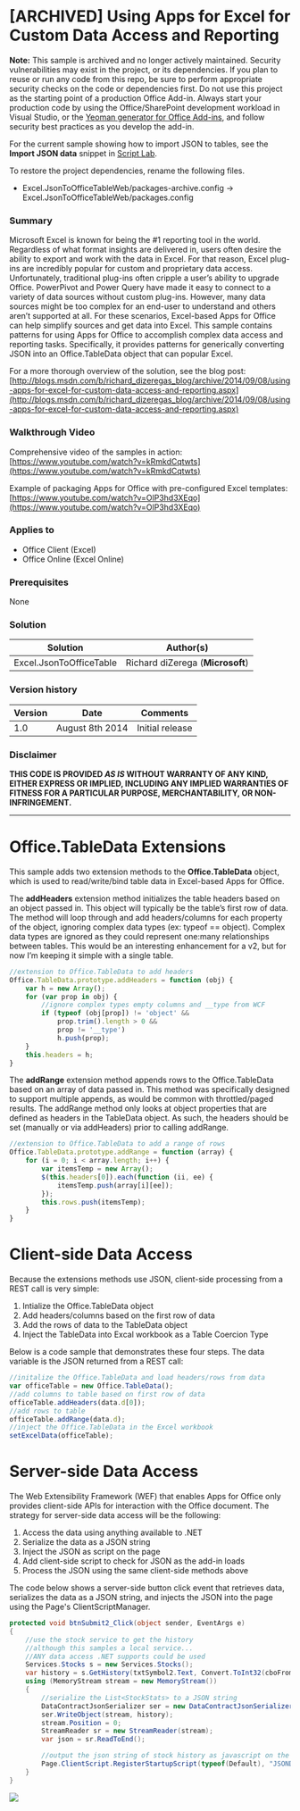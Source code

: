 # [ARCHIVED] Using Apps for Excel for Custom Data Access and Reporting #

**Note:** This sample is archived and no longer actively maintained. Security vulnerabilities may exist in the project, or its dependencies. If you plan to reuse or run any code from this repo, be sure to perform appropriate security checks on the code or dependencies first. Do not use this project as the starting point of a production Office Add-in. Always start your production code by using the Office/SharePoint development workload in Visual Studio, or the [Yeoman generator for Office Add-ins](https://github.com/OfficeDev/generator-office), and follow security best practices as you develop the add-in.

For the current sample showing how to import JSON to tables, see the **Import JSON data** snippet in [Script Lab](https://docs.microsoft.com/office/dev/add-ins/overview/explore-with-script-lab).

To restore the project dependencies, rename the following files.

- Excel.JsonToOfficeTableWeb/packages-archive.config -> Excel.JsonToOfficeTableWeb/packages.config

### Summary ###
Microsoft Excel is known for being the #1 reporting tool in the world. Regardless of what format insights are delivered in, users often desire the ability to export and work with the data in Excel. For that reason, Excel plug-ins are incredibly popular for custom and proprietary data access. Unfortunately, traditional plug-ins often cripple a user’s ability to upgrade Office. PowerPivot and Power Query have made it easy to connect to a variety of data sources without custom plug-ins. However, many data sources might be too complex for an end-user to understand and others aren’t supported at all. For these scenarios,  Excel-based Apps for Office can help simplify sources and get data into Excel. This sample contains patterns for using Apps for Office to accomplish complex data access and reporting tasks. Specifically, it provides patterns for generically converting JSON into an Office.TableData object that can popular Excel.

For a more thorough overview of the solution, see the blog post: [http://blogs.msdn.com/b/richard_dizeregas_blog/archive/2014/09/08/using-apps-for-excel-for-custom-data-access-and-reporting.aspx](http://blogs.msdn.com/b/richard_dizeregas_blog/archive/2014/09/08/using-apps-for-excel-for-custom-data-access-and-reporting.aspx)

### Walkthrough Video ###

Comprehensive video of the samples in action:
[https://www.youtube.com/watch?v=kRmkdCqtwts](https://www.youtube.com/watch?v=kRmkdCqtwts)

Example of packaging Apps for Office with pre-configured Excel templates:
[https://www.youtube.com/watch?v=OlP3hd3XEqo](https://www.youtube.com/watch?v=OlP3hd3XEqo)

### Applies to ###
-  Office Client (Excel)
-  Office Online (Excel Online)

### Prerequisites ###
None

### Solution ###
Solution | Author(s)
---------|----------
Excel.JsonToOfficeTable | Richard diZerega (**Microsoft**)

### Version history ###
Version  | Date | Comments
---------| -----| --------
1.0  | August 8th 2014 | Initial release

### Disclaimer ###
**THIS CODE IS PROVIDED *AS IS* WITHOUT WARRANTY OF ANY KIND, EITHER EXPRESS OR IMPLIED, INCLUDING ANY IMPLIED WARRANTIES OF FITNESS FOR A PARTICULAR PURPOSE, MERCHANTABILITY, OR NON-INFRINGEMENT.**


----------

# Office.TableData Extensions #
This sample adds two extension methods to the **Office.TableData** object, which is used to read/write/bind table data in Excel-based Apps for Office.

The **addHeaders** extension method initializes the table headers based on an object passed in. This object will typically be the table’s first row of data. The method will loop through and add headers/columns for each property of the object, ignoring complex data types (ex: typeof == object). Complex data types are ignored as they could represent one:many relationships between tables. This would be an interesting enhancement for a v2, but for now I’m keeping it simple with a single table.

```JavaScript
//extension to Office.TableData to add headers
Office.TableData.prototype.addHeaders = function (obj) {
    var h = new Array();
    for (var prop in obj) {
        //ignore complex types empty columns and __type from WCF
        if (typeof (obj[prop]) != 'object' &&
            prop.trim().length > 0 &&
            prop != '__type')
            h.push(prop);
    }
    this.headers = h;
}
```

The **addRange** extension method appends rows to the Office.TableData based on an array of data passed in. This method was specifically designed to support multiple appends, as would be common with throttled/paged results. The addRange method only looks at object properties that are defined as headers in the TableData object. As such, the headers should be set (manually or via addHeaders) prior to calling addRange.

```JavaScript
//extension to Office.TableData to add a range of rows
Office.TableData.prototype.addRange = function (array) {
    for (i = 0; i < array.length; i++) {
        var itemsTemp = new Array();
        $(this.headers[0]).each(function (ii, ee) {
            itemsTemp.push(array[i][ee]);
        });
        this.rows.push(itemsTemp);
    }
}
```

# Client-side Data Access #
Because the extensions methods use JSON, client-side processing from a REST call is very simple:

1. Intialize the Office.TableData object
2. Add headers/columns based on the first row of data
3. Add the rows of data to the TableData object
4. Inject the TableData into Excal workbook as a Table Coercion Type

Below is a code sample that demonstrates these four steps. The data variable is the JSON returned from a REST call:

```JavaScript
//initalize the Office.TableData and load headers/rows from data
var officeTable = new Office.TableData();
//add columns to table based on first row of data
officeTable.addHeaders(data.d[0]);
//add rows to table
officeTable.addRange(data.d);
//inject the Office.TableData in the Excel workbook
setExcelData(officeTable);
```

# Server-side Data Access #
The Web Extensibility Framework (WEF) that enables Apps for Office only provides client-side APIs for interaction with the Office document. The strategy for server-side data access will be the following:

1. Access the data using anything available to .NET
2. Serialize the data as a JSON string
3. Inject the JSON as script on the page
4. Add client-side script to check for JSON as the add-in loads
5. Process the JSON using the same client-side methods above

The code below shows a server-side button click event that retrieves data, serializes the data as a JSON string, and injects the JSON into the page using the Page's  ClientScriptManager.

```C#
protected void btnSubmit2_Click(object sender, EventArgs e)
{
    //use the stock service to get the history
    //although this samples a local service...
    //ANY data access .NET supports could be used
    Services.Stocks s = new Services.Stocks();
    var history = s.GetHistory(txtSymbol2.Text, Convert.ToInt32(cboFromYear2.SelectedValue));
    using (MemoryStream stream = new MemoryStream())
    {
        //serialize the List<StockStats> to a JSON string
        DataContractJsonSerializer ser = new DataContractJsonSerializer(typeof(List<Services.StockStat>));
        ser.WriteObject(stream, history);
        stream.Position = 0;
        StreamReader sr = new StreamReader(stream);
        var json = sr.ReadToEnd();

        //output the json string of stock history as javascript on the page so script can read and process it
        Page.ClientScript.RegisterStartupScript(typeof(Default), "JSONData", String.Format("var jsonData = {0};", json), true);
    }
}
```


<img src="https://pnptelemetry.azurewebsites.net/pnp-officeaddins/samples/Excel.JsonToOfficeTable" />